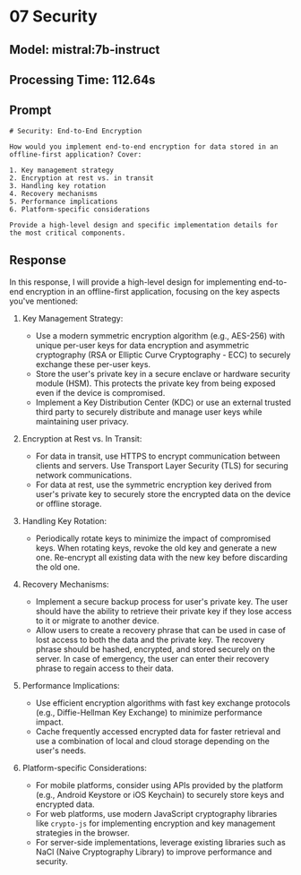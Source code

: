 # 07 Security

## Model: mistral:7b-instruct

## Processing Time: 112.64s

## Prompt

```
# Security: End-to-End Encryption

How would you implement end-to-end encryption for data stored in an offline-first application? Cover:

1. Key management strategy
2. Encryption at rest vs. in transit
3. Handling key rotation
4. Recovery mechanisms
5. Performance implications
6. Platform-specific considerations

Provide a high-level design and specific implementation details for the most critical components.

```

## Response

In this response, I will provide a high-level design for implementing end-to-end encryption in an offline-first application, focusing on the key aspects you've mentioned:

1. Key Management Strategy:
   - Use a modern symmetric encryption algorithm (e.g., AES-256) with unique per-user keys for data encryption and asymmetric cryptography (RSA or Elliptic Curve Cryptography - ECC) to securely exchange these per-user keys.
   - Store the user's private key in a secure enclave or hardware security module (HSM). This protects the private key from being exposed even if the device is compromised.
   - Implement a Key Distribution Center (KDC) or use an external trusted third party to securely distribute and manage user keys while maintaining user privacy.

2. Encryption at Rest vs. In Transit:
   - For data in transit, use HTTPS to encrypt communication between clients and servers. Use Transport Layer Security (TLS) for securing network communications.
   - For data at rest, use the symmetric encryption key derived from user's private key to securely store the encrypted data on the device or offline storage.

3. Handling Key Rotation:
   - Periodically rotate keys to minimize the impact of compromised keys. When rotating keys, revoke the old key and generate a new one. Re-encrypt all existing data with the new key before discarding the old one.

4. Recovery Mechanisms:
   - Implement a secure backup process for user's private key. The user should have the ability to retrieve their private key if they lose access to it or migrate to another device.
   - Allow users to create a recovery phrase that can be used in case of lost access to both the data and the private key. The recovery phrase should be hashed, encrypted, and stored securely on the server. In case of emergency, the user can enter their recovery phrase to regain access to their data.

5. Performance Implications:
   - Use efficient encryption algorithms with fast key exchange protocols (e.g., Diffie-Hellman Key Exchange) to minimize performance impact.
   - Cache frequently accessed encrypted data for faster retrieval and use a combination of local and cloud storage depending on the user's needs.

6. Platform-specific Considerations:
   - For mobile platforms, consider using APIs provided by the platform (e.g., Android Keystore or iOS Keychain) to securely store keys and encrypted data.
   - For web platforms, use modern JavaScript cryptography libraries like `crypto-js` for implementing encryption and key management strategies in the browser.
   - For server-side implementations, leverage existing libraries such as NaCl (Naive Cryptography Library) to improve performance and security.